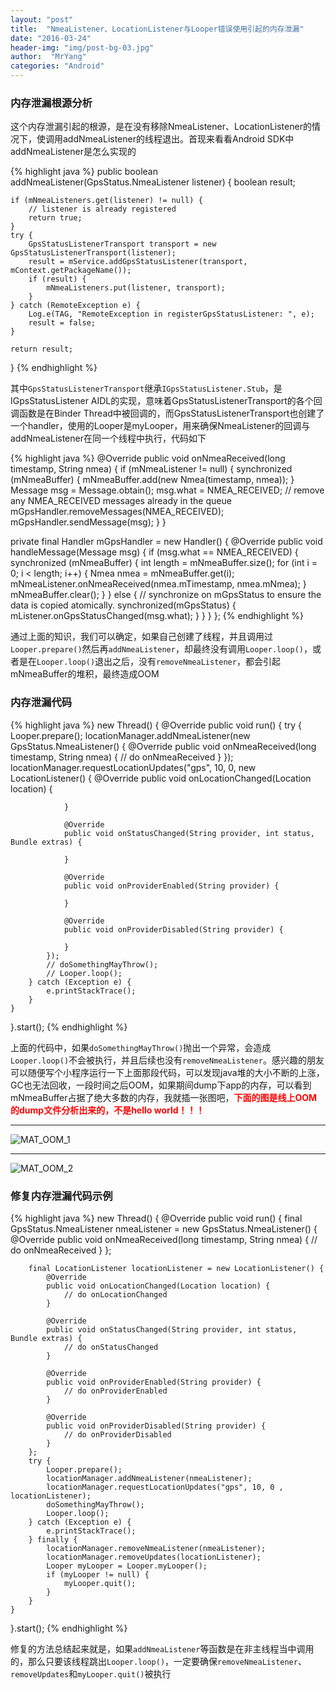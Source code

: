 ```yaml
---
layout: "post"
title:  "NmeaListener、LocationListener与Looper错误使用引起的内存泄漏"
date: "2016-03-24"
header-img: "img/post-bg-03.jpg"
author:  "MrYang"
categories: "Android"
---
```

### 内存泄漏根源分析
这个内存泄漏引起的根源，是在没有移除NmeaListener、LocationListener的情况下，使调用addNmeaListener的线程退出。首现来看看Android SDK中addNmeaListener是怎么实现的

{% highlight java %}
public boolean addNmeaListener(GpsStatus.NmeaListener listener) {
    boolean result;

    if (mNmeaListeners.get(listener) != null) {
        // listener is already registered
        return true;
    }
    try {
        GpsStatusListenerTransport transport = new GpsStatusListenerTransport(listener);
        result = mService.addGpsStatusListener(transport, mContext.getPackageName());
        if (result) {
            mNmeaListeners.put(listener, transport);
        }
    } catch (RemoteException e) {
        Log.e(TAG, "RemoteException in registerGpsStatusListener: ", e);
        result = false;
    }

    return result;
}
{% endhighlight %}

其中`GpsStatusListenerTransport`继承`IGpsStatusListener.Stub`，是IGpsStatusListener AIDL的实现，意味着GpsStatusListenerTransport的各个回调函数是在Binder Thread中被回调的，而GpsStatusListenerTransport也创建了一个handler，使用的Looper是myLooper，用来确保NmeaListener的回调与addNmeaListener在同一个线程中执行，代码如下

{% highlight java %}
@Override
public void onNmeaReceived(long timestamp, String nmea) {
    if (mNmeaListener != null) {
        synchronized (mNmeaBuffer) {
            mNmeaBuffer.add(new Nmea(timestamp, nmea));
        }
        Message msg = Message.obtain();
        msg.what = NMEA_RECEIVED;
        // remove any NMEA_RECEIVED messages already in the queue
        mGpsHandler.removeMessages(NMEA_RECEIVED);
        mGpsHandler.sendMessage(msg);
    }
}

private final Handler mGpsHandler = new Handler() {
    @Override
    public void handleMessage(Message msg) {
        if (msg.what == NMEA_RECEIVED) {
            synchronized (mNmeaBuffer) {
                int length = mNmeaBuffer.size();
                for (int i = 0; i < length; i++) {
                    Nmea nmea = mNmeaBuffer.get(i);
                    mNmeaListener.onNmeaReceived(nmea.mTimestamp, nmea.mNmea);
                }
                mNmeaBuffer.clear();
            }
        } else {
            // synchronize on mGpsStatus to ensure the data is copied atomically.
            synchronized(mGpsStatus) {
                mListener.onGpsStatusChanged(msg.what);
            }
        }
    }
};
{% endhighlight %}

通过上面的知识，我们可以确定，如果自己创建了线程，并且调用过`Looper.prepare()`然后再`addNmeaListener`，却最终没有调用`Looper.loop()`，或者是在`Looper.loop()`退出之后，没有`removeNmeaListener`，都会引起mNmeaBuffer的堆积，最终造成OOM

### 内存泄漏代码

{% highlight java %}
new Thread() {
    @Override
    public void run() {
        try {
            Looper.prepare();
            locationManager.addNmeaListener(new GpsStatus.NmeaListener() {
                @Override
                public void onNmeaReceived(long timestamp, String nmea) {
                    // do onNmeaReceived
                }
            });
            locationManager.requestLocationUpdates("gps", 10, 0, new LocationListener() {
                @Override
                public void onLocationChanged(Location location) {

                }

                @Override
                public void onStatusChanged(String provider, int status, Bundle extras) {

                }

                @Override
                public void onProviderEnabled(String provider) {

                }

                @Override
                public void onProviderDisabled(String provider) {

                }
            });
            // doSomethingMayThrow();
            // Looper.loop();
        } catch (Exception e) {
            e.printStackTrace();
        }
    }
}.start();
{% endhighlight %}

上面的代码中，如果`doSomethingMayThrow()`抛出一个异常，会造成`Looper.loop()`不会被执行，并且后续也没有`removeNmeaListener`。感兴趣的朋友可以随便写个小程序运行一下上面那段代码，可以发现java堆的大小不断的上涨，GC也无法回收，一段时间之后OOM，如果期间dump下app的内存，可以看到mNmeaBuffer占据了绝大多数的内存，我就插一张图吧，<strong><font color="red">下面的图是线上OOM的dump文件分析出来的，不是hello world！！！</font></strong>

-----
![MAT_OOM_1](http://mryangyang.github.io/assets/nmea_listener_oom_1.png)

-----
![MAT_OOM_2](http://mryangyang.github.io/assets/nmea_listener_oom_2.png)

### 修复内存泄漏代码示例

{% highlight java %}
new Thread() {
    @Override
    public void run() {
        final GpsStatus.NmeaListener nmeaListener = new GpsStatus.NmeaListener() {
            @Override
            public void onNmeaReceived(long timestamp, String nmea) {
                // do onNmeaReceived
            }
        };

        final LocationListener locationListener = new LocationListener() {
            @Override
            public void onLocationChanged(Location location) {
                // do onLocationChanged
            }

            @Override
            public void onStatusChanged(String provider, int status, Bundle extras) {
                // do onStatusChanged
            }

            @Override
            public void onProviderEnabled(String provider) {
                // do onProviderEnabled
            }

            @Override
            public void onProviderDisabled(String provider) {
                // do onProviderDisabled
            }
        };
        try {
            Looper.prepare();
            locationManager.addNmeaListener(nmeaListener);
            locationManager.requestLocationUpdates("gps", 10, 0 , locationListener);
            doSomethingMayThrow();
            Looper.loop();
        } catch (Exception e) {
            e.printStackTrace();
        } finally {
            locationManager.removeNmeaListener(nmeaListener);
            locationManager.removeUpdates(locationListener);
            Looper myLooper = Looper.myLooper();
            if (myLooper != null) {
                myLooper.quit();
            }
        }
    }
}.start();
{% endhighlight %}

修复的方法总结起来就是，如果`addNmeaListener`等函数是在非主线程当中调用的，那么只要该线程跳出`Looper.loop()`，一定要确保`removeNmeaListener`、`removeUpdates`和`myLooper.quit()`被执行
